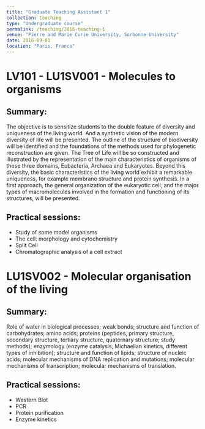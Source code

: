 ```yaml
---
title: "Graduate Teaching Assistant 1"
collection: teaching
type: "Undergraduate course"
permalink: /teaching/2016-teaching-1
venue: "Pierre and Marie Curie University, Sorbonne University"
date: 2016-09-01
location: "Paris, France"
---
```


# LV101 - LU1SV001 -  Molecules to organisms

## Summary:
 
The objective is to sensitize students to the double feature of diversity and uniqueness of the living world. And a synthetic vision of the modern diversity of life will be presented. The outline of the structure of biodiversity will be identified and the foundations of the methods used for phylogenetic reconstruction are given. The Tree of Life will be so constructed and illustrated by the representation of the main characteristics of organisms of these three domains, Eubacteria, Archaea and Eukaryotes. Beyond this diversity, the basic characteristics of the living world exhibit a remarkable uniqueness, for example membrane structure and protein synthesis. In a first approach, the general organization of the eukaryotic cell, and the major types of macromolecules involved in the formation and functioning of its structures, will be presented.
 
## Practical sessions:

- Study of some model organisms
- The cell: morphology and cytochemistry
- Split Cell
- Chromatographic analysis of a cell extract

# LU1SV002 - Molecular organisation of the living

## Summary:

Role of water in biological processes; weak bonds; structure and function of carbohydrates; amino acids; proteins (peptides, primary structure, secondary structure, tertiary structure, quaternary structure; study methods); enzymology (enzyme catalysis, Michaelian kinetics, different types of inhibition); structure and function of lipids; structure of nucleic acids; molecular mechanisms of DNA replication and mutations; molecular mechanisms of transcription; molecular mechanisms of translation.

## Practical sessions:

- Western Blot
- PCR
- Protein purification
- Enzyme kinetics
